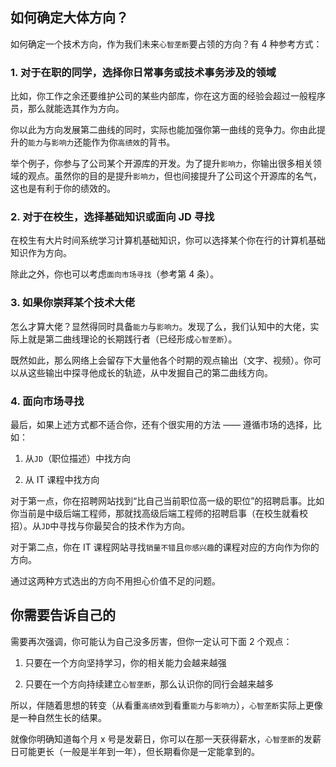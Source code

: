 ## 如何确定大体方向？

如何确定一个技术方向，作为我们未来`心智垄断`要占领的方向？有 4 种参考方式：

### 1. 对于在职的同学，选择你日常事务或技术事务涉及的领域

比如，你工作之余还要维护公司的某些内部库，你在这方面的经验会超过一般程序员，那么就能选其作为方向。

你以此为方向发展第二曲线的同时，实际也能加强你第一曲线的竞争力。你由此提升的`能力`与`影响力`还能作为你`高绩效`的背书。

举个例子，你参与了公司某个开源库的开发。为了提升`影响力`，你输出很多相关领域的观点。虽然你的目的是提升`影响力`，但也间接提升了公司这个开源库的名气，这也是有利于你的绩效的。

### 2. 对于在校生，选择基础知识或面向 JD 寻找

在校生有大片时间系统学习计算机基础知识，你可以选择某个你在行的计算机基础知识作为方向。

除此之外，你也可以考虑`面向市场寻找`（参考第 4 条）。

### 3. 如果你崇拜某个技术大佬

怎么才算大佬？显然得同时具备`能力`与`影响力`。发现了么，我们认知中的大佬，实际上就是第二曲线理论的长期践行者（已经形成`心智垄断`）。

既然如此，那么网络上会留存下大量他各个时期的观点输出（文字、视频）。你可以从这些输出中探寻他成长的轨迹，从中发掘自己的第二曲线方向。

### 4. 面向市场寻找

最后，如果上述方式都不适合你，还有个很实用的方法 —— 遵循市场的选择，比如：

1. 从`JD`（职位描述）中找方向

2. 从 IT 课程中找方向

对于第一点，你在招聘网站找到“比自己当前职位高一级的职位”的招聘启事。比如你当前是中级后端工程师，那就找高级后端工程师的招聘启事（在校生就看校招）。从`JD`中寻找与你最契合的技术作为方向。

对于第二点，你在 IT 课程网站寻找`销量不错`且`你感兴趣`的课程对应的方向作为你的方向。

通过这两种方式选出的方向不用担心价值不足的问题。

## 你需要告诉自己的

需要再次强调，你可能认为自己没多厉害，但你一定认可下面 2 个观点：

1. 只要在一个方向坚持学习，你的相关能力会越来越强

2. 只要在一个方向持续建立`心智垄断`，那么认识你的同行会越来越多

所以，伴随着思想的转变（从看重`高绩效`到看重`能力`与`影响力`），`心智垄断`实际上更像是一种自然生长的结果。

就像你明确知道每个月 x 号是发薪日，你可以在那一天获得薪水，`心智垄断`的发薪日可能更长（一般是半年到一年），但长期看你是一定能拿到的。
